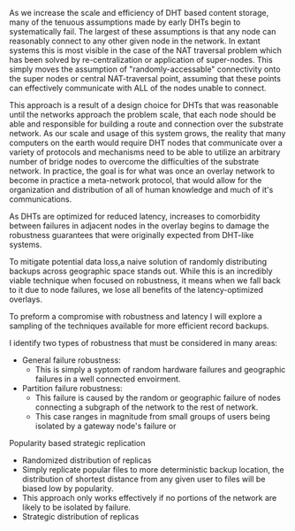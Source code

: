 
As we increase the scale and efficiency of DHT based content storage, many of the tenuous assumptions made by early DHTs begin to systematically fail. The largest of these assumptions is that any node can reasonably connect to any other given node in the network.
In extant systems this is most visible in the case of the NAT traversal problem which has been solved by re-centralization or application of super-nodes. This simply moves the assumption of "randomly-accessable" connectivity onto the super nodes or central NAT-traversal point, assuming that these points can effectively communicate with ALL of the nodes unable to connect.

This approach is a result of a design choice for DHTs that was reasonable until the networks approach the problem scale, that each node should be able and responsible for building a route and connection over the substrate network. As our scale and usage of this system grows, the reality that many computers on the earth would require DHT nodes that communicate over a variety of protocols and mechanisms need to be able to utilize an arbitrary number of bridge nodes to overcome the difficulties of the substrate network. In practice, the goal is for what was once an overlay network to become in practice a meta-network protocol, that would allow for the organization and distribution of all of human knowledge and much of it's communications.

As DHTs are optimized for reduced latency, increases to comorbidity between failures in adjacent nodes in the overlay begins to damage the robustness guarantees that were originally expected from DHT-like systems.

To mitigate potential data loss,a naive solution of randomly distributing backups across geographic space stands out. While this is an incredibly viable technique when focused on robustness, it means when we fall back to it due to node failures, we lose all benefits of the latency-optimized overlays.

To preform a compromise with robustness and latency I will explore a sampling of the techniques available for more efficient record backups.

I identify two types of robustness that must be considered in many areas:

- General failure robustness:
  - This is simply a syptom of random hardware failures and geographic failures in a well connected envoirment.
- Partition failure robustness:
  - This failure is caused by the random or geographic failure of nodes connecting a subgraph of the network to the rest of network.
  - This case ranges in magnitude from small groups of users being isolated by a gateway node's failure or



Popularity based strategic replication

 - Randomized distribution of replicas
  - Simply replicate popular files to more deterministic backup location, the  distribution of shortest distance from any given user to files will be biased low by popularity.
  - This approach only works effectively if no portions of the network are likely to be isolated by failure.
 - Strategic distribution of replicas
